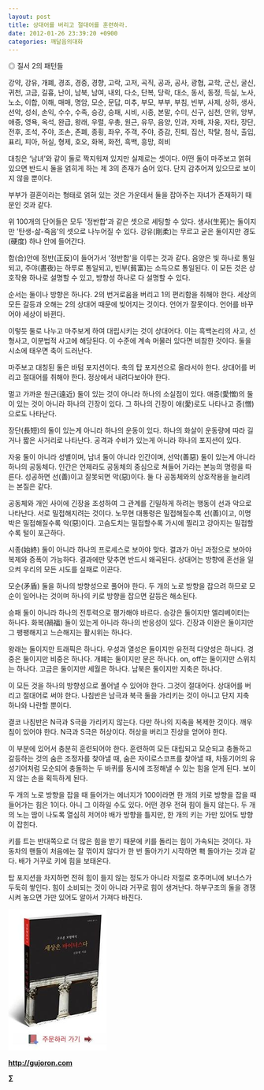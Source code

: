 ```yaml
---
layout: post
title: 상대어를 버리고 절대어를 훈련하라.
date: 2012-01-26 23:39:20 +0900
categories: 깨달음의대화
---
```

◎ 질서 2의 패턴들 

강약, 강유, 개폐, 경조, 경중, 경향, 고락, 고저, 곡직, 공과, 공사, 광협, 교학, 군신, 굴신, 귀천, 고금, 길흉, 난이, 남북, 남여, 내외, 다소, 단복, 당락, 대소, 동서, 동정, 득실, 노사, 노소, 이합, 이해, 매매, 명암, 모순, 문답, 미추, 부모, 부부, 부침, 빈부, 사제, 상하, 생사, 선악, 성쇠, 손익, 수수, 수족, 승강, 승패, 시비, 시종, 본말, 수미, 신구, 심천, 안위, 앙부, 애증, 영욕, 옥석, 완급, 왕래, 우렬, 우총, 원근, 유무, 음양, 인과, 자매, 자웅, 자타, 장단, 전후, 조석, 주야, 조손, 존폐, 종횡, 좌우, 주객, 주야, 증감, 진퇴, 집산, 착탈, 첨삭, 출입, 표리, 피아, 허실, 형제, 호오, 화복, 화전, 흑백, 흥망, 희비 



대칭은 ‘남녀’와 같이 둘로 짝지워져 있지만 실제로는 셋이다. 어떤 둘이 마주보고 얽혀 있으면 반드시 둘을 얽히게 하는 제 3의 존재가 숨어 있다. 단지 감추어져 있으므로 보이지 않을 뿐이다. 



부부가 결혼이라는 형태로 얽혀 있는 것은 가운데서 둘을 잡아주는 자녀가 존재하기 때문인 것과 같다. 

위 100개의 단어들은 모두 '정반합'과 같은 셋으로 세팅할 수 있다. 생사(生死)는 둘이지만 '탄생-삶-죽음'의 셋으로 나누어질 수 있다. 강유(剛柔)는 무르고 굳은 둘이지만 경도(硬度) 하나 안에 들어간다. 



합(合)안에 정반(正反)이 들어가서 '정반합'을 이루는 것과 같다. 음양은 빛 하나로 통일되고, 주야(晝夜)는 하루로 통일되고, 빈부(貧富)는 소득으로 통일된다. 이 모든 것은 상호작용 하나로 설명할 수 있고, 방향성 하나로 다 설명할 수 있다. 



순서는 둘이나 방향은 하나다. 2의 번거로움을 버리고 1의 편리함을 취해야 한다. 세상의 모든 갈등과 오해는 2의 상대어 때문에 빚어지는 것이다. 언어가 잘못이다. 언어를 바꾸어야 세상이 바뀐다.



이렇듯 둘로 나누고 마주보게 하여 대립시키는 것이 상대어다. 이는 흑백논리의 사고, 선형사고, 이분법적 사고에 해당된다. 이 수준에 계속 머물러 있다면 비참한 것이다. 둘을 시소에 태우면 축이 드러난다. 



마주보고 대칭된 둘은 바텀 포지션이다. 축의 탑 포지션으로 올라서야 한다. 상대어를 버리고 절대어를 취해야 한다. 정상에서 내려다보아야 한다.

멀고 가까운 원근(遠近) 둘이 있는 것이 아니라 하나의 소실점이 있다. 애증(愛憎)의 둘이 있는 것이 아니라 하나의 긴장이 있다. 그 하나의 긴장이 애(愛)로도 나타나고 증(憎)으로도 나타난다. 

장단(長短)의 둘이 있는게 아니라 하나의 운동이 있다. 하나의 화살이 운동량에 따라 길거나 짧은 사거리로 나타난다. 공격과 수비가 있는게 아니라 하나의 포지션이 있다. 

자웅 둘이 아니라 성별이며, 남녀 둘이 아니라 인간이며, 선악(善惡) 둘이 있는게 아니라 하나의 공동체다. 인간은 언제라도 공동체의 중심으로 쳐들어 가라는 본능의 명령을 따른다. 성공하면 선(善)이고 잘못되면 악(惡)이다. 둘 다 공동체와의 상호작용을 늘리려는 본질은 같다. 

공동체와 개인 사이에 긴장을 조성하여 그 관계를 긴밀하게 하려는 행동이 선과 악으로 나타난다. 서로 밀접해지려는 것이다. 노무현 대통령은 밀접해질수록 선(善)이고, 이명박은 밀접해질수록 악(惡)이다. 고슴도치는 밀접할수록 가시에 찔리고 강아지는 밀접할수록 털이 포근하다. 

시종(始終) 둘이 아니라 하나의 프로세스로 보아야 맞다. 결과가 아닌 과정으로 보아야 복제와 증폭이 가능하다. 결과에만 맞추면 반드시 왜곡된다. 상대어는 방향에 혼선을 일으켜 우리의 모든 시도를 실패로 이끈다. 

모순(矛盾) 둘을 하나의 방향성으로 풀어야 한다. 두 개의 노로 방향을 잡으려 하므로 모순이 일어나는 것이며 하나의 키로 방향을 잡으면 갈등은 해소된다. 

승패 둘이 아니라 하나의 전투력으로 평가해야 바르다. 승강은 둘이지만 엘리베이터는 하나다. 화복(禍福) 둘이 있는게 아니라 하나의 반응성이 있다. 긴장과 이완은 둘이지만 그 팽팽해지고 느슨해지는 활시위는 하나다. 

왕래는 둘이지만 트래픽은 하나다. 우성과 열성은 둘이지만 유전적 다양성은 하나다. 경중은 둘이지만 비중은 하나다. 개폐는 둘이지만 문은 하나다. on, off는 둘이지만 스위치는 하나다. 고금은 둘이지만 세월은 하나다. 남북은 둘이지만 지축은 하나다. 

이 모든 것을 하나의 방향성으로 풀어낼 수 있어야 한다. 그것이 절대어다. 상대어를 버리고 절대어로 써야 한다. 나침반은 남극과 북극 둘을 가리키는 것이 아니고 단지 지축 하나와 나란할 뿐이다. 

결코 나침반은 N극과 S극을 가리키지 않는다. 다만 하나의 지축을 복제한 것이다. 깨우침이 있어야 한다. N극과 S극은 허상이다. 허상을 버리고 진상을 얻어야 한다. 

이 부분에 있어서 충분히 훈련되어야 한다. 훈련하여 모든 대립되고 모순되고 충돌하고 갈등하는 것의 숨은 조정자를 찾아낼 때, 숨은 자이로스코프를 찾아낼 때, 차동기어의 유성기어처럼 모순되어 충돌하는 두 바퀴를 동시에 조정해낼 수 있는 힘을 얻게 된다. 보이지 않는 손을 획득하게 된다. 

두 개의 노로 방향을 잡을 때 들어가는 에너지가 100이라면 한 개의 키로 방향을 잡을 때 들어가는 힘은 1이다. 아니 그 이하일 수도 있다. 어떤 경우 전혀 힘이 들지 않는다. 두 개의 노는 땀이 나도록 열심히 저어야 배가 방향을 틀지만, 한 개의 키는 가만 있어도 방향이 잡힌다. 

키를 트는 반대쪽으로 더 많은 힘을 받기 때문에 키를 돌리는 힘이 가속되는 것이다. 자동차의 핸들이 처음에는 잘 꺾이지 않다가 한 번 돌아가기 시작하면 홱 돌아가는 것과 같다. 배가 거꾸로 키에 힘을 보태온다. 

탑 포지션을 차지하면 전혀 힘이 들지 않는 정도가 아니라 저절로 호주머니에 보너스가 두둑히 쌓인다. 힘이 소비되는 것이 아니라 거꾸로 힘이 생겨난다. 하부구조의 둘을 경쟁시켜 놓으면 가만 있어도 알아서 가져다 바친다. 



  
  
  

  




<a href="?mid=book_minus&act=dispBoardWrite" target="_self"><img alt="0.JPG" src="files/attach/images/198/668/222/0.JPG" width="200" height="287" /> </a>


  






**http://gujoron.com**  


**∑**